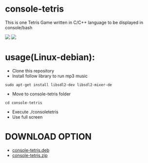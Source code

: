 # console-tetris
This is one Tetris Game written in C/C++ language to be displayed in console/bash

<image src="./Title.png"/>
<image src="./Game.png"/>

# usage(Linux-debian):
- Clone this repository
- Install follow library to run mp3 music
```
sudo apt-get install libsdl2-dev libsdl2-mixer-de
```
- Move to console-tetris folder
```
cd console-tetris
```
- Execute ./consoletetris
- Use full screen

# DOWNLOAD OPTION

- [console-tetris.deb](https://github.com/GastonMGrecco/console-tetris/releases/tag/1.0.0)
- [console-tetris.zip](https://github.com/GastonMGrecco/console-tetris/releases/tag/1.0.0)
